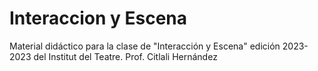 # Interaccion y Escena
Material didáctico para la clase de "Interacción y Escena" edición 2023-2023 del Institut del Teatre.
Prof. Citlali Hernández
